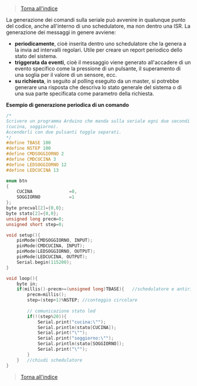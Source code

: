 


>[Torna all'indice](indexseriale.md)

La generazione dei comandi sulla seriale può avvenire in qualunque punto del codice, anche all'interno di uno schedulatore, ma non dentro una ISR.
La generazione dei messaggi in genere avviene:
- **periodicamente**, cioè inserita dentro uno schedulatore che la genera a la invia ad intervalli regolari. Utile per creare un report periodico dello stato del sistema.
- **triggerata da eventi**, cioè il messaggio viene generato all'accadere di un evento specifico come la pressione di un pulsante, il superamento di una soglia per il valore di un sensore, ecc.
- **su richiesta**, in seguito al polling eseguito da un master,  si potrebbe generare una risposta che descriva lo stato generale del sistema o di una sua parte specificata come parametro della richiesta.

**Esempio di generazione periodica di un comando**
```C++
/*
Scrivere un programma Arduino che manda sulla seriale ogni due secondi lo stato di due led 
(cucina, soggiorno). 
Accenderli con due pulsanti toggle separati.
*/
#define TBASE 100
#define NSTEP 100
#define CMDSOGGIORNO 2
#define CMDCUCINA 3
#define LEDSOGGIORNO 12
#define LEDCUCINA 13

enum btn
{
	CUCINA				=0,
	SOGGIORNO			=1
};
byte precval[2]={0,0};
byte stato[2]={0,0};
unsigned long precm=0;
unsigned short step=0;

void setup(){
	pinMode(CMDSOGGIORNO, INPUT);
	pinMode(CMDCUCINA, INPUT);
	pinMode(LEDSOGGIORNO, OUTPUT);
	pinMode(LEDCUCINA, OUTPUT);
	Serial.begin(115200);
}

void loop(){
	byte in;
	if(millis()-precm>=(unsigned long)TBASE){ 	//schedulatore e antirimbalzo
		precm=millis(); 	
		step=(step+1)%NSTEP; //conteggio circolare
		
		// comunicazione stato led
		if(!(step%20)){
			Serial.print("cucina:\"");
			Serial.println(stato[CUCINA]);
			Serial.print("\"");
			Serial.print("soggiorno:\"");
			Serial.println(stato[SOGGIORNO]);
			Serial.print("\"");
		}
	} 	//chiudi schedulatore	
}
```	



	
			
			
	
	
	
	







>[Torna all'indice](indexseriale.md)
<!--stackedit_data:
eyJoaXN0b3J5IjpbLTIxMzM1MDQwODAsMTM1MDU5NDE1N119
-->